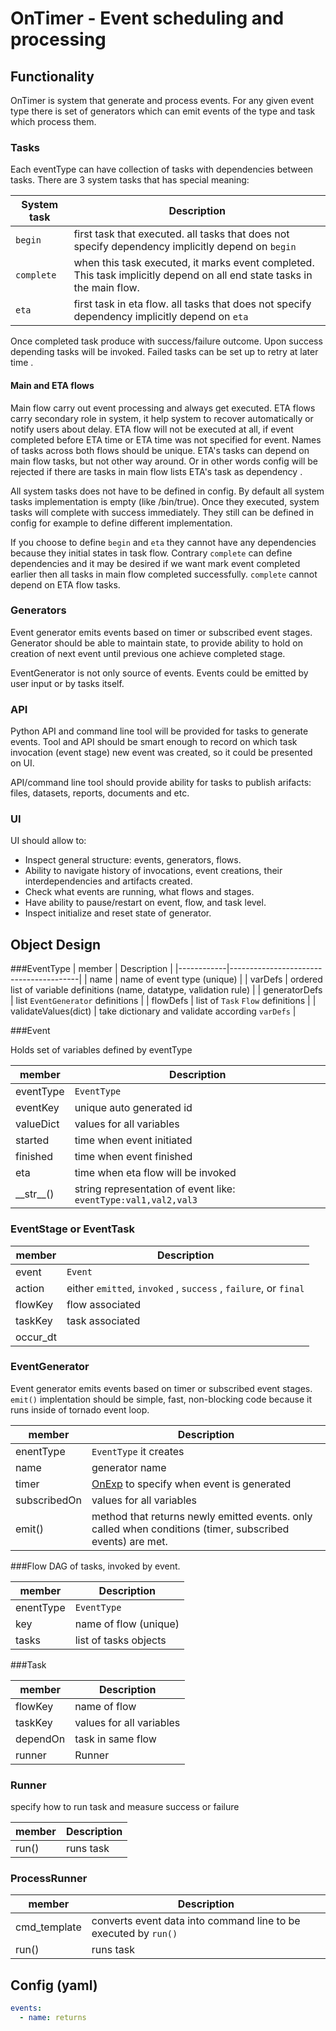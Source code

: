 # OnTimer - Event scheduling and processing

## Functionality

OnTimer is system that generate and process events. For any given event type there is set of 
generators which can emit events of the type and task  which process them. 

### Tasks

Each eventType can have collection of tasks with dependencies between tasks. There are 3 system tasks that 
has special meaning:

| System task     | Description                            |
|------------|----------------------------------------|
| ``begin``  | first task that executed. all tasks that does not specify dependency implicitly depend on ```begin```    |
| ``complete``  | when this task executed, it marks event completed. This task implicitly depend on all end state tasks in the  main flow.  |
| ``eta``  | first task in eta flow. all tasks that does not specify dependency implicitly depend on ```eta``` |

Once completed task produce with success/failure outcome. Upon success depending tasks will be invoked. Failed tasks 
can be set up to retry at later time .

#### Main and ETA flows


Main flow carry out event processing and always get executed. ETA flows carry secondary role in system, 
it help system to recover automatically or notify users about delay. ETA flow will not be executed at all, 
if event completed before ETA time or ETA time was not specified for event. Names of tasks across both 
flows should be unique. ETA's tasks can depend on main flow tasks, but not other way around. Or in other 
words config will be rejected if there are tasks in main flow lists ETA's task as dependency .

All system tasks does not have to be defined in config. By default all system tasks implementation 
is empty (like /bin/true). Once they executed, system tasks will complete with success immediately. 
They still can be defined in config for example to define different implementation. 

If you choose to define ``begin`` and ``eta`` they cannot have any dependencies because they initial 
states in task flow. Contrary ``complete`` can define dependencies and it may be desired if we want 
mark event completed earlier then all tasks in main flow completed successfully. ``complete`` cannot 
depend on ETA flow tasks.
 
### Generators

Event generator emits events based on timer or subscribed event stages. Generator should be able to 
maintain state, to provide ability to hold on creation of next event until previous one achieve completed 
stage.

EventGenerator is not only source of events. Events could be emitted by user input or by tasks itself. 

### API
Python API and command line tool will be provided for tasks to generate events. Tool and API should 
be smart enough to record on which task invocation (event stage) new event was created, so it could 
be presented on UI.

API/command line tool should provide ability for tasks to publish arifacts: files, datasets, 
reports, documents and etc. 


### UI

UI should allow to:
  * Inspect general structure: events, generators, flows. 
  * Ability to navigate history of invocations, event creations, their interdependencies and artifacts created. 
  * Check what events are running, what flows and stages. 
  * Have ability to pause/restart on event, flow, and task level.
  * Inspect initialize and reset state of generator.
  
## Object Design

###EventType 
| member     | Description                            |
|------------|----------------------------------------|
| name       | name of event type (unique)            |
| varDefs    | ordered list of variable definitions (name, datatype, validation rule) |
| generatorDefs | list ```EventGenerator``` definitions |
| flowDefs | list of ```Task``` ```Flow``` definitions |
| validateValues(dict)   | take dictionary and validate according ```varDefs``` |
  
###Event

Holds set of variables defined by eventType

| member     | Description                            |
|------------|----------------------------------------|
| eventType  | ```EventType``` |
| eventKey   | unique auto generated id |
| valueDict  | values for all variables |
| started   | time when event initiated |
| finished   | time when event finished  |
| eta | time when eta flow will be invoked |
| \_\_str\_\_()   | string representation of event like: ```eventType:val1,val2,val3``` |

### EventStage or EventTask

| member     | Description                            |
|------------|----------------------------------------|
| event      | ```Event``` |
| action     | either ```emitted```, ```invoked``` , ```success``` , ```failure```, or ```final``` |
| flowKey    | flow associated |
| taskKey    | task associated |
| occur_dt   | |

### EventGenerator

Event generator emits events based on timer or subscribed event stages. ```emit()``` implentation should be simple, fast, non-blocking code because it runs inside of tornado event loop.

| member      | Description                            |
|------------|----------------------------------------|
| enentType | ```EventType``` it creates |
| name | generator name |
| timer      | [OnExp](OnExp.md) to specify when event is generated |
| subscribedOn  | values for all variables |
| emit()      | method that returns newly emitted events. only called when conditions (timer, subscribed events) are met. |

###Flow
  DAG of tasks, invoked by event.
  
| member    | Description                            |
|-----------|----------------------------------------|
| enentType | ```EventType``` |
| key       | name of flow   (unique)                |
| tasks     | list of tasks objects                  |
  
 
###Task

| member   | Description                            |
|----------|----------------------------------------|
| flowKey  | name of flow                           |
| taskKey  | values for all variables               |
| dependOn | task in same flow                      |
| runner   | Runner                                 | 


### Runner
specify how to run task and measure success or failure

| member    | Description                            |
|-----------|----------------------------------------|
| run()     | runs task                              |

### ProcessRunner

| member       | Description |
|--------------|----------------------------------------|
| cmd_template | converts event data into command line to be executed by ```run()``` |
| run()        | runs task  |


## Config (yaml)
```yaml
events:
  - name: returns
```


 

